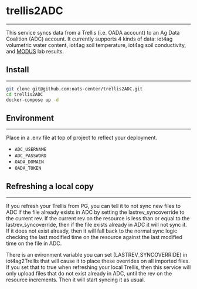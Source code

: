 # trellis2ADC
------------- 
This service syncs data from a Trellis (i.e. OADA account) to an Ag Data Coalition (ADC) account.
It currently supports 4 kinds of data: iot4ag volumetric water content, iot4ag soil temperature,
iot4ag soil conductivity, and [MODUS](https://github.com/oats-center/modus) lab results.

## Install
----------
```bash
git clone git@github.com:oats-center/trellis2ADC.git
cd trellis2ADC
docker-compose up -d
```

## Environment
--------------
Place in a .env file at top of project to reflect your deployment.
* `ADC_USERNAME`
* `ADC_PASSWORD`
* `OADA_DOMAIN`
* `OADA_TOKEN`

## Refreshing a local copy
--------------------------
If you refresh your Trellis from PG, you can tell it to not sync new files to ADC if the
file already exists in ADC by setting the lastrev_syncoverride to the current rev.  If
the current rev on the resource is less than or equal to the lastrev_syncoverride, then
if the file exists already in ADC it will not sync it.  If it does not exist already, then
it will fall back to the normal sync logic checking the last modified time on the resource
against the last modified time on the file in ADC.

There is an evironment variable you can set (LASTREV_SYNCOVERRIDE) in iot4ag2Trellis that
will cause it to place these overrides on all imported files.  If you set that to true when
refreshing your local Trellis, then this service will only upload files that do not exist 
already in ADC, until the rev on the resource increments.  Then it will start syncing it
as usual.

